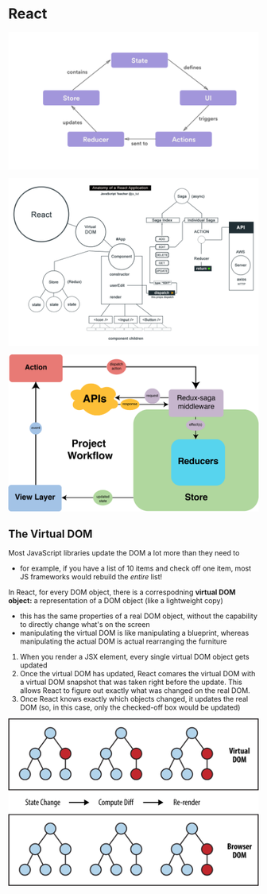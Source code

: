 # React

![Example React Architecture](images/react-architecture-1.png?raw=true "Example React Architecture")

![Example React Architecture](images/react-architecture-2.png?raw=true "Example React Architecture")

![Example React Architecture](images/react-architecture-3.png?raw=true "Example React Architecture")

## The Virtual DOM

Most JavaScript libraries update the DOM a lot more than they need to
- for example, if you have a list of 10 items and check off one item, most JS frameworks would rebuild the _entire_ list!

In React, for every DOM object, there is a correspodning **virtual DOM object:** a representation of a DOM object (like a lightweight copy)
- this has the same properties of a real DOM object, without the capability to directly change what's on the screen
- manipulating the virtual DOM is like manipulating a blueprint, whereas manipulating the actual DOM is actual rearranging the furniture

1. When you render a JSX element, every single virtual DOM object gets updated 
2. Once the virtual DOM has updated, React comares the virtual DOM with a virtual DOM snapshot that was taken right before the update. This allows React to figure out exactly what was changed on the real DOM.
3. Once React knows exactly which objects changed, it updates the real DOM (so, in this case, only the checked-off box would be updated)

![Virtual DOM Flow](images/virtual-dom.png?raw=true "Virtual DOM Flow")